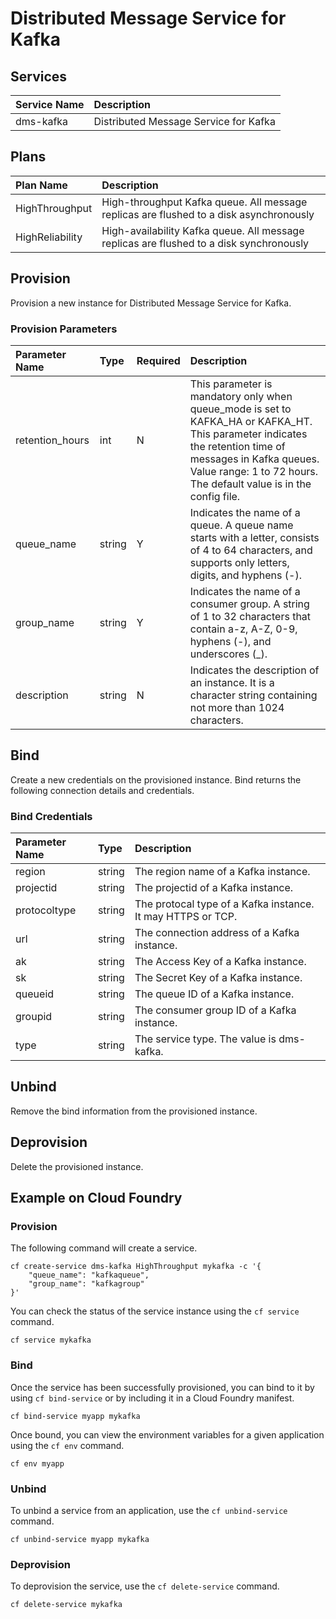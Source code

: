 # Distributed Message Service for Kafka

## Services

| Service Name                   | Description
|:-------------------------------|:-----------
| dms-kafka                      | Distributed Message Service for Kafka

## Plans

| Plan Name                      | Description
|:-------------------------------|:-----------
| HighThroughput                 | High-throughput Kafka queue. All message replicas are flushed to a disk asynchronously
| HighReliability                | High-availability Kafka queue. All message replicas are flushed to a disk synchronously

## Provision

Provision a new instance for Distributed Message Service for Kafka.

### Provision Parameters

| Parameter Name               | Type       | Required  | Description
|:-----------------------------|:-----------|:----------|:-----------
| retention_hours              | int        | N         | This parameter is mandatory only when queue_mode is set to KAFKA_HA or KAFKA_HT. This parameter indicates the retention time of messages in Kafka queues. Value range: 1 to 72 hours. The default value is in the config file.
| queue_name                   | string     | Y         | Indicates the name of a queue. A queue name starts with a letter, consists of 4 to 64 characters, and supports only letters, digits, and hyphens (-).
| group_name                   | string     | Y         | Indicates the name of a consumer group. A string of 1 to 32 characters that contain a-z, A-Z, 0-9, hyphens (-), and underscores (_).
| description                  | string     | N         | Indicates the description of an instance. It is a character string containing not more than 1024 characters.

## Bind

Create a new credentials on the provisioned instance.
Bind returns the following connection details and credentials.

### Bind Credentials

| Parameter Name         | Type       | Description
|:-----------------------|:-----------|:-----------
| region                 | string     | The region name of a Kafka instance.
| projectid              | string     | The projectid of a Kafka instance.
| protocoltype           | string     | The protocal type of a Kafka instance. It may HTTPS or TCP.
| url                    | string     | The connection address of a Kafka instance.
| ak                     | string     | The Access Key of a Kafka instance.
| sk                     | string     | The Secret Key of a Kafka instance.
| queueid                | string     | The queue ID of a Kafka instance.
| groupid                | string     | The consumer group ID of a Kafka instance.
| type                   | string     | The service type. The value is dms-kafka.

## Unbind

Remove the bind information from the provisioned instance.

## Deprovision

Delete the provisioned instance.

## Example on Cloud Foundry

### Provision

The following command will create a service.

```
cf create-service dms-kafka HighThroughput mykafka -c '{
    "queue_name": "kafkaqueue",
    "group_name": "kafkagroup"
}'
```

You can check the status of the service instance using the `cf service` command.

```
cf service mykafka
```

### Bind

Once the service has been successfully provisioned, you can bind to it by using
`cf bind-service` or by including it in a Cloud Foundry manifest.

```
cf bind-service myapp mykafka
```

Once bound, you can view the environment variables for a given application using the `cf env` command.

```
cf env myapp
```

### Unbind

To unbind a service from an application, use the `cf unbind-service` command.

```
cf unbind-service myapp mykafka
```

### Deprovision

To deprovision the service, use the `cf delete-service` command.

```
cf delete-service mykafka
```

